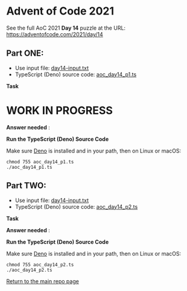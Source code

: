 # Advent of Code 2021

See the full AoC 2021 **Day 14** puzzle at the URL: https://adventofcode.com/2021/day/14

## Part ONE:

- Use input file: [day14-input.txt](./day14-input.txt)
- TypeScript (Deno) source code: [aoc_day14_p1.ts](./aoc_day14_p1.ts)

**Task**

# WORK IN PROGRESS

**Answer needed** : 

**Run the TypeScript (Deno) Source Code**

Make sure [Deno](https://deno.land/) is installed and in your path, then on Linux or macOS:

```console
chmod 755 aoc_day14_p1.ts
./aoc_day14_p1.ts
```

## Part TWO:

- Use input file: [day14-input.txt](./day14-input.txt)
- TypeScript (Deno) source code: [aoc_day14_p2.ts](./aoc_day14_p2.ts)

**Task**

**Answer needed** :

**Run the TypeScript (Deno) Source Code**

Make sure [Deno](https://deno.land/) is installed and in your path, then on Linux or macOS:

```console
chmod 755 aoc_day14_p2.ts
./aoc_day14_p2.ts
```

[Return to the main repo page](../README.md)
